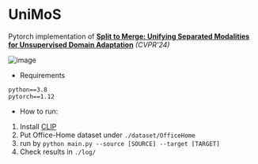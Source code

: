# UniMoS
Pytorch implementation of **[Split to Merge: Unifying Separated Modalities for Unsupervised Domain Adaptation](https://arxiv.org/abs/2403.06946)** *(CVPR'24)*

![image](https://github.com/TL-UESTC/UniMoS/assets/68037940/057f1df9-2b2f-4476-a104-1c2361bc7a45)

- Requirements
```
python==3.8
pytorch==1.12
```

- How to run:
1. Install [CLIP](https://github.com/openai/CLIP)
2. Put Office-Home dataset under `./dataset/OfficeHome`
3. run by `python main.py --source [SOURCE] --target [TARGET]`
4. Check results in `./log/`

